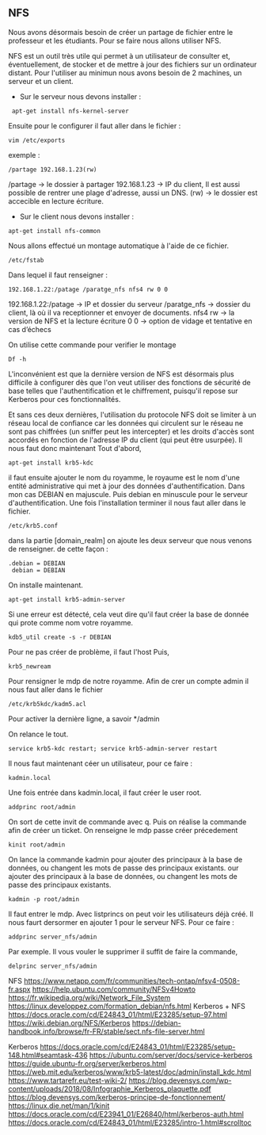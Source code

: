 ## NFS
Nous avons désormais besoin de créer un partage de fichier entre le professeur et les étudiants.
Pour se faire nous allons utiliser NFS.

NFS est un outil très utile qui permet à un utilisateur de consulter et, éventuellement, de stocker et de mettre à jour des fichiers sur un ordinateur distant.
Pour l'utiliser au minimun nous avons besoin de 2 machines, un serveur et un client.

- Sur le serveur nous devons installer :
```
 apt-get install nfs-kernel-server
 ```
 Ensuite pour le configurer il faut aller dans le fichier :
 ```
vim /etc/exports
```
exemple :
```
/partage 192.168.1.23(rw)
```
/partage      -> le dossier à partager 
192.168.1.23  -> IP du client, 
Il est aussi possible de rentrer une plage d'adresse, aussi un DNS. 
(rw)          -> le dossier est accecible en lecture écriture.

- Sur le client nous devons installer :
```
apt-get install nfs-common
```
Nous allons effectué un montage automatique à l'aide de ce fichier.
```
/etc/fstab
```
Dans lequel il faut renseigner :
```
192.168.1.22:/patage /paratge_nfs nfs4 rw 0 0
```
192.168.1.22:/patage -> IP et dossier du serveur
/paratge_nfs         -> dossier du client, là où il va receptionner et envoyer de documents. 
nfs4 rw              -> la version de NFS et la lecture écriture
0 0                  -> option de vidage et tentative en cas d’échecs 

On utilise cette commande pour verifier le montage
```
Df -h
```
L'inconvénient est que la dernière version de NFS est désormais plus difficile à configurer dès que l'on veut utiliser des fonctions de sécurité de base telles que l'authentification et le chiffrement, puisqu'il repose sur Kerberos pour ces fonctionnalités.

Et sans ces deux dernières, l'utilisation du protocole NFS doit se limiter à un réseau local de confiance car les données qui circulent sur le réseau ne sont pas chiffrées (un sniffer peut les intercepter) et les droits d'accès sont accordés en fonction de l'adresse IP du client (qui peut être usurpée).
Il nous faut donc maintenant
Tout d'abord,
```
apt-get install krb5-kdc
```
il faut ensuite ajouter le nom du royamme, le royaume est le nom d'une entité administrative qui met à jour des données d'authentification.
Dans mon cas DEBIAN en majuscule. Puis debian en minuscule pour le serveur d'authentification.
Une fois l'installation terminer il nous faut aller dans le fichier.
```
/etc/krb5.conf
```
dans la partie [domain_realm] on ajoute les deux serveur que nous venons de renseigner. 
de cette façon :
```
.debian = DEBIAN
 debian = DEBIAN
```
On installe maintenant.
```
apt-get install krb5-admin-server
```
Si une erreur est détecté, cela veut dire qu'il faut créer la base de donnée qui prote comme nom votre royamme.
```
kdb5_util create -s -r DEBIAN
```
Pour ne pas créer de problème, il faut l'host 
Puis,
```
krb5_newream
```
Pour rensigner le mdp de notre royamme.
Afin de crer un compte admin il nous faut aller dans le fichier
```
/etc/krb5kdc/kadm5.acl
```
Pour activer la dernière ligne, a savoir */admin

On relance le tout.
```
service krb5-kdc restart; service krb5-admin-server restart
```
Il nous faut maintenant céer un utilisateur, pour ce faire :
```
kadmin.local
```
Une fois entrée dans kadmin.local, il faut créer le user root.
```
addprinc root/admin
```
On sort de cette invit de commande avec q.
Puis on réalise la commande afin de créer un ticket.
On renseigne le mdp passe créer précedement 
```
kinit root/admin
```
On lance la commande kadmin pour ajouter des principaux à la base de données, ou changent les mots de passe des principaux existants. 
our ajouter des principaux à la base de données, ou changent les mots de passe des principaux existants. 
```
kadmin -p root/admin 
```
Il faut entrer le mdp.
Avec listprincs on peut voir les utilisateurs déjà créé.
Il nous faurt dersormer en ajouter 1 pour le serveur NFS.
Pour ce faire :
```
addprinc server_nfs/admin
```
Par exemple.
Il vous vouler le supprimer il suffit de faire la commande,
```
delprinc server_nfs/admin
```
NFS
https://www.netapp.com/fr/communities/tech-ontap/nfsv4-0508-fr.aspx
https://help.ubuntu.com/community/NFSv4Howto
https://fr.wikipedia.org/wiki/Network_File_System
https://linux.developpez.com/formation_debian/nfs.html
Kerberos + NFS
https://docs.oracle.com/cd/E24843_01/html/E23285/setup-97.html
https://wiki.debian.org/NFS/Kerberos
https://debian-handbook.info/browse/fr-FR/stable/sect.nfs-file-server.html

Kerberos
https://docs.oracle.com/cd/E24843_01/html/E23285/setup-148.html#seamtask-436
https://ubuntu.com/server/docs/service-kerberos
https://guide.ubuntu-fr.org/server/kerberos.html
https://web.mit.edu/kerberos/www/krb5-latest/doc/admin/install_kdc.html
https://www.tartarefr.eu/test-wiki-2/
https://blog.devensys.com/wp-content/uploads/2018/08/Infographie_Kerberos_plaquette.pdf
https://blog.devensys.com/kerberos-principe-de-fonctionnement/
https://linux.die.net/man/1/kinit
https://docs.oracle.com/cd/E23941_01/E26840/html/kerberos-auth.html
https://docs.oracle.com/cd/E24843_01/html/E23285/intro-1.html#scrolltoc
